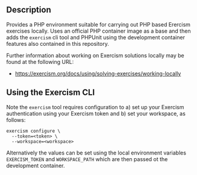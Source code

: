 ## Description

Provides a PHP environment suitable for carrying out PHP based Erercism
exercises locally. Uses an official PHP container image as a base and then adds
the `exercism` cli tool and PHPUnit using the development container features
also contained in this repository.

Further information about working on Exercism solutions locally may be found at
the following URL:
* https://exercism.org/docs/using/solving-exercises/working-locally

## Using the Exercism CLI

Note the `exercism` tool requires configuration to a) set up your Exercism
authentication using your Exercism token and b) set your workspace, as follows:

```shell
exercism configure \
  --token=<token> \
  --workspace=<workspace>
```

Alternatively the values can be set using the local environment variables
`EXERCISM_TOKEN` and `WORKSPACE_PATH` which are then passed ot the development
container.